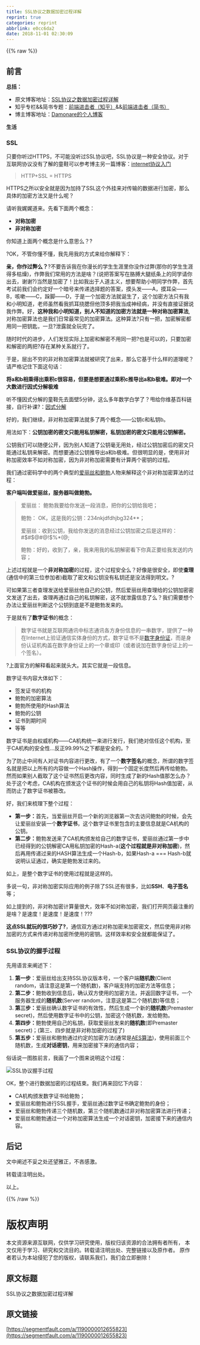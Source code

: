 ```yaml
---
title: SSL协议之数据加密过程详解
reprint: true
categories: reprint
abbrlink: e0cc6da2
date: 2018-11-01 02:30:09
---
```


{{% raw %}}
<h2 id="articleHeader0">&#x524D;&#x8A00;</h2><p><strong>&#x603B;&#x62EC;&#xFF1A;</strong></p><ul><li>&#x539F;&#x6587;&#x535A;&#x5BA2;&#x5730;&#x5740;&#xFF1A;<a href="http://blog.damonare.cn/2017/12/29/SSL%E5%8D%8F%E8%AE%AE%E4%B9%8B%E6%95%B0%E6%8D%AE%E5%8A%A0%E5%AF%86%E8%BF%87%E7%A8%8B%E8%AF%A6%E8%A7%A3/#more" rel="nofollow noreferrer" target="_blank">SSL&#x534F;&#x8BAE;&#x4E4B;&#x6570;&#x636E;&#x52A0;&#x5BC6;&#x8FC7;&#x7A0B;&#x8BE6;&#x89E3;</a></li><li>&#x77E5;&#x4E4E;&#x4E13;&#x680F;&amp;&amp;&#x7B80;&#x4E66;&#x4E13;&#x9898;&#xFF1A;<a href="https://zhuanlan.zhihu.com/damonare" rel="nofollow noreferrer" target="_blank">&#x524D;&#x7AEF;&#x8FDB;&#x51FB;&#x8005;&#xFF08;&#x77E5;&#x4E4E;&#xFF09;</a>&amp;&amp;<a href="http://www.jianshu.com/collection/bbaa63e264f5" rel="nofollow noreferrer" target="_blank">&#x524D;&#x7AEF;&#x8FDB;&#x51FB;&#x8005;&#xFF08;&#x7B80;&#x4E66;&#xFF09;</a></li><li>&#x535A;&#x4E3B;&#x535A;&#x5BA2;&#x5730;&#x5740;&#xFF1A;<a href="http://damonare.cn" rel="nofollow noreferrer" target="_blank">Damonare&#x7684;&#x4E2A;&#x4EBA;&#x535A;&#x5BA2;</a></li></ul><p><strong>&#x751F;&#x6D3B;</strong></p><h3 id="articleHeader1">SSL</h3><p>&#x53EA;&#x8981;&#x4F60;&#x542C;&#x8FC7;HTTPS&#xFF0C;&#x4E0D;&#x53EF;&#x80FD;&#x6CA1;&#x542C;&#x8FC7;SSL&#x534F;&#x8BAE;&#x5427;&#xFF0C;SSL&#x534F;&#x8BAE;&#x662F;&#x4E00;&#x79CD;&#x5B89;&#x5168;&#x534F;&#x8BAE;&#x3002;&#x5BF9;&#x4E8E;&#x4E92;&#x8054;&#x7F51;&#x534F;&#x8BAE;&#x6CA1;&#x6709;&#x4E86;&#x89E3;&#x7684;&#x7AE5;&#x978B;&#x53EF;&#x4EE5;&#x53C2;&#x8003;&#x535A;&#x4E3B;&#x53E6;&#x4E00;&#x7BC7;&#x535A;&#x5BA2;&#xFF1A;<a href="http://blog.damonare.cn/2016/11/26/%E4%BA%92%E8%81%94%E7%BD%91%E5%8D%8F%E8%AE%AE%E5%85%A5%E9%97%A8/" rel="nofollow noreferrer" target="_blank">internet&#x534F;&#x8BAE;&#x5165;&#x95E8;</a></p><blockquote>HTTP+SSL = HTTPS</blockquote><p>HTTPS&#x4E4B;&#x6240;&#x4EE5;&#x5B89;&#x5168;&#x5C31;&#x662F;&#x56E0;&#x4E3A;&#x52A0;&#x6301;&#x4E86;SSL&#x8FD9;&#x4E2A;&#x5916;&#x6302;&#x6765;&#x5BF9;&#x4F20;&#x8F93;&#x7684;&#x6570;&#x636E;&#x8FDB;&#x884C;&#x52A0;&#x5BC6;&#xFF0C;&#x90A3;&#x4E48;&#x5177;&#x4F53;&#x7684;&#x52A0;&#x5BC6;&#x65B9;&#x6CD5;&#x53C8;&#x662F;&#x4EC0;&#x4E48;&#x5462;&#xFF1F;</p><p>&#x8BF7;&#x542C;&#x6211;&#x5A13;&#x5A13;&#x9053;&#x6765;&#x3002;&#x5148;&#x770B;&#x4E0B;&#x9762;&#x4E24;&#x4E2A;&#x6982;&#x5FF5;&#xFF1A;</p><ul><li><strong>&#x5BF9;&#x79F0;&#x52A0;&#x5BC6;</strong></li><li><strong>&#x975E;&#x5BF9;&#x79F0;&#x52A0;&#x5BC6;</strong></li></ul><p>&#x4F60;&#x77E5;&#x9053;&#x4E0A;&#x9762;&#x4E24;&#x4E2A;&#x6982;&#x5FF5;&#x662F;&#x4EC0;&#x4E48;&#x610F;&#x601D;&#x4E48;&#xFF1F;?</p><p>?OK&#xFF0C;&#x4E0D;&#x7BA1;&#x4F60;&#x61C2;&#x4E0D;&#x61C2;&#xFF0C;&#x6211;&#x5148;&#x7528;&#x6211;&#x7684;&#x65B9;&#x5F0F;&#x6765;&#x7ED9;&#x4F60;&#x89E3;&#x91CA;&#x4E0B;&#xFF1A;</p><p><strong>&#x4EB2;&#xFF0C;&#x4F60;&#x4F5C;&#x8FC7;&#x5F0A;&#x4E48;&#xFF1F;</strong>?&#x4E0D;&#x8981;&#x544A;&#x8BC9;&#x6211;&#x5728;&#x4F60;&#x6F2B;&#x957F;&#x7684;&#x5B66;&#x751F;&#x751F;&#x6DAF;&#x91CC;&#x4F60;&#x6CA1;&#x4F5C;&#x8FC7;&#x5F0A;(&#x90A3;&#x4F60;&#x7684;&#x5B66;&#x751F;&#x751F;&#x6DAF;&#x5F97;&#x591A;&#x67AF;&#x71E5;)&#xFF0C;&#x4F5C;&#x5F0A;&#x6211;&#x4EEC;&#x5E38;&#x7528;&#x7684;&#x65B9;&#x6CD5;&#x662F;&#x5565;&#xFF1F;(&#x8BF4;&#x628A;&#x7B54;&#x6848;&#x5199;&#x5728;&#x80F3;&#x818A;&#x5927;&#x817F;&#x7EB8;&#x6761;&#x4E0A;&#x7684;&#x540C;&#x5B66;&#x8BF7;&#x4F60;&#x51FA;&#x53BB;&#xFF0C;&#x8C22;&#x8C22;?)&#x5F53;&#x7136;&#x662F;&#x52A0;&#x5BC6;&#x4E86;&#xFF01;&#x6BD4;&#x5982;&#x6211;&#x51FA;&#x4E8E;&#x4EBA;&#x9053;&#x4E3B;&#x4E49;&#xFF0C;&#x60F3;&#x8981;&#x5E2E;&#x52A9;&#x5C0F;&#x660E;&#x540C;&#x5B66;&#x4F5C;&#x5F0A;&#xFF0C;&#x9996;&#x5148;&#x8003;&#x8BD5;&#x524D;&#x6211;&#x4EEC;&#x4F1A;&#x7EA6;&#x5B9A;&#x597D;&#x4E00;&#x4E2A;&#x6697;&#x53F7;&#x6765;&#x4F20;&#x9012;&#x9009;&#x62E9;&#x9898;&#x7684;&#x7B54;&#x6848;&#xFF0C;&#x6478;&#x5934;&#x53D1;&#x2014;&#x2014;A&#xFF0C;&#x6478;&#x8033;&#x6735;&#x2014;&#x2014;B&#xFF0C;&#x54B3;&#x55FD;&#x2014;&#x2014;C&#xFF0C;&#x8DFA;&#x811A;&#x2014;&#x2014;D&#xFF0C;&#x4E8E;&#x662F;&#x4E00;&#x4E2A;&#x52A0;&#x5BC6;&#x65B9;&#x6CD5;&#x5C31;&#x8BDE;&#x751F;&#x4E86;&#xFF0C;&#x8FD9;&#x4E2A;&#x52A0;&#x5BC6;&#x65B9;&#x6CD5;&#x53EA;&#x6709;&#x6211;&#x548C;&#x5C0F;&#x660E;&#x77E5;&#x9053;&#xFF0C;&#x8001;&#x5E08;&#x867D;&#x7136;&#x770B;&#x6211;&#x6293;&#x8033;&#x6320;&#x816E;&#x4F46;&#x4ED6;&#x9876;&#x591A;&#x628A;&#x6211;&#x5F53;&#x6210;&#x795E;&#x7ECF;&#x75C5;&#xFF0C;&#x5E76;&#x6CA1;&#x6709;&#x76F4;&#x63A5;&#x8BC1;&#x636E;&#x8BF4;&#x6211;&#x4F5C;&#x5F0A;&#x3002;&#x597D;&#xFF0C;<strong>&#x8FD9;&#x79CD;&#x6211;&#x548C;&#x5C0F;&#x660E;&#x77E5;&#x9053;&#xFF0C;&#x522B;&#x4EBA;&#x4E0D;&#x77E5;&#x9053;&#x7684;&#x52A0;&#x5BC6;&#x65B9;&#x6CD5;&#x5C31;&#x662F;&#x4E00;&#x79CD;&#x5BF9;&#x79F0;&#x52A0;&#x5BC6;&#x7B97;&#x6CD5;</strong>,&#x5BF9;&#x79F0;&#x52A0;&#x5BC6;&#x7B97;&#x6CD5;&#x4E5F;&#x662F;&#x6211;&#x4EEC;&#x65E5;&#x5E38;&#x6700;&#x5E38;&#x89C1;&#x7684;&#x52A0;&#x5BC6;&#x7B97;&#x6CD5;&#x3002;&#x8FD9;&#x79CD;&#x7B97;&#x6CD5;?&#x53EA;&#x6709;&#x4E00;&#x628A;&#xFF0C;&#x52A0;&#x5BC6;&#x89E3;&#x5BC6;&#x90FD;&#x7528;&#x540C;&#x4E00;&#x628A;&#x94A5;&#x5319;&#xFF0C;&#x4E00;&#x65E6;?&#x6CC4;&#x9732;&#x5C31;&#x5168;&#x73A9;&#x5B8C;&#x4E86;&#x3002;</p><p>&#x968F;&#x65F6;&#x65F6;&#x4EE3;&#x7684;&#x8FDB;&#x6B65;&#xFF0C;&#x4EBA;&#x4EEC;&#x53D1;&#x73B0;&#x5B9E;&#x9645;&#x4E0A;&#x52A0;&#x5BC6;&#x548C;&#x89E3;&#x5BC6;&#x4E0D;&#x7528;&#x540C;&#x4E00;&#x628A;?&#x4E5F;&#x662F;&#x53EF;&#x4EE5;&#x7684;&#xFF0C;&#x53EA;&#x8981;&#x52A0;&#x5BC6;&#x548C;&#x89E3;&#x5BC6;&#x7684;&#x4E24;&#x628A;?&#x5B58;&#x5728;&#x67D0;&#x79CD;&#x5173;&#x7CFB;&#x5C31;&#x884C;&#x4E86;&#x3002;</p><p>&#x4E8E;&#x662F;&#xFF0C;&#x5C42;&#x51FA;&#x4E0D;&#x7A77;&#x7684;&#x975E;&#x5BF9;&#x79F0;&#x52A0;&#x5BC6;&#x7B97;&#x6CD5;&#x5C31;&#x88AB;&#x7814;&#x7A76;&#x4E86;&#x51FA;&#x6765;&#xFF0C;&#x90A3;&#x4E48;&#x5B83;&#x57FA;&#x4E8E;&#x4EC0;&#x4E48;&#x6837;&#x7684;&#x9053;&#x7406;&#x5462;&#xFF1F;&#x8BF7;&#x4E25;&#x683C;&#x8BB0;&#x4F4F;&#x4E0B;&#x9762;&#x8FD9;&#x53E5;&#x8BDD;&#xFF1A;</p><p><strong>&#x5C06;a&#x548C;b&#x76F8;&#x4E58;&#x5F97;&#x51FA;&#x4E58;&#x79EF;c&#x5F88;&#x5BB9;&#x6613;&#xFF0C;&#x4F46;&#x8981;&#x662F;&#x60F3;&#x8981;&#x901A;&#x8FC7;&#x4E58;&#x79EF;c&#x63A8;&#x5BFC;&#x51FA;a&#x548C;b&#x6781;&#x96BE;&#x3002;&#x5373;&#x5BF9;&#x4E00;&#x4E2A;&#x5927;&#x6570;&#x8FDB;&#x884C;&#x56E0;&#x5F0F;&#x5206;&#x89E3;&#x6781;&#x96BE;</strong></p><p>&#x542C;&#x4E0D;&#x61C2;&#x56E0;&#x5F0F;&#x5206;&#x89E3;&#x7684;&#x7AE5;&#x978B;&#x5148;&#x53BB;&#x9762;&#x58C1;5&#x5206;&#x949F;&#xFF0C;&#x8FD9;&#x4E48;&#x591A;&#x5E74;&#x6570;&#x5B66;&#x767D;&#x5B66;&#x4E86;&#xFF1F;&#x7529;&#x7ED9;&#x4F60;&#x7EF4;&#x57FA;&#x767E;&#x79D1;&#x94FE;&#x63A5;&#xFF0C;&#x81EA;&#x884C;&#x8865;&#x8BFE;?&#xFF1A;<a href="https://zh.wikipedia.org/zh-cn/%E5%9B%A0%E5%BC%8F%E5%88%86%E8%A7%A3" rel="nofollow noreferrer" target="_blank">&#x56E0;&#x5F0F;&#x5206;&#x89E3;</a></p><p>&#x597D;&#x7684;&#xFF0C;&#x6211;&#x4EEC;&#x7EE7;&#x7EED;&#xFF0C;&#x975E;&#x5BF9;&#x79F0;&#x52A0;&#x5BC6;&#x7B97;&#x6CD5;&#x5C31;&#x591A;&#x4E86;&#x4E24;&#x4E2A;&#x6982;&#x5FF5;&#x2014;&#x2014;&#x516C;&#x94A5;c&#x548C;&#x79C1;&#x94A5;b&#x3002;</p><p>&#x7528;&#x6CD5;&#x5982;&#x4E0B;&#xFF1A;<strong>&#x516C;&#x94A5;&#x52A0;&#x5BC6;&#x7684;&#x5BC6;&#x6587;&#x53EA;&#x80FD;&#x7528;&#x79C1;&#x94A5;&#x89E3;&#x5BC6;&#xFF0C;&#x79C1;&#x94A5;&#x52A0;&#x5BC6;&#x7684;&#x5BC6;&#x6587;&#x53EA;&#x80FD;&#x7528;&#x516C;&#x94A5;&#x89E3;&#x5BC6;&#x3002;</strong></p><p>&#x516C;&#x94A5;&#x6211;&#x4EEC;&#x53EF;&#x4EE5;&#x968F;&#x4FBF;&#x516C;&#x5F00;&#xFF0C;&#x56E0;&#x4E3A;&#x522B;&#x4EBA;&#x77E5;&#x9053;&#x4E86;&#x516C;&#x94A5;&#x6BEB;&#x65E0;&#x7528;&#x5904;&#xFF0C;&#x7ECF;&#x8FC7;&#x516C;&#x94A5;&#x52A0;&#x5BC6;&#x540E;&#x7684;&#x5BC6;&#x6587;&#x53EA;&#x80FD;&#x901A;&#x8FC7;&#x79C1;&#x94A5;&#x6765;&#x89E3;&#x5BC6;&#x3002;&#x800C;&#x60F3;&#x8981;&#x901A;&#x8FC7;&#x516C;&#x94A5;&#x63A8;&#x5BFC;&#x51FA;a&#x548C;b&#x6781;&#x96BE;&#x3002;&#x4F46;&#x5F88;&#x660E;&#x663E;&#x7684;&#x662F;&#xFF0C;&#x4F7F;&#x7528;&#x975E;&#x5BF9;&#x79F0;&#x52A0;&#x5BC6;&#x6548;&#x7387;&#x4E0D;&#x5982;&#x5BF9;&#x79F0;&#x52A0;&#x5BC6;&#xFF0C;&#x56E0;&#x4E3A;&#x975E;&#x5BF9;&#x79F0;&#x52A0;&#x5BC6;&#x9700;&#x8981;&#x6709;&#x8BA1;&#x7B97;&#x4E24;&#x4E2A;&#x5BC6;&#x94A5;&#x7684;&#x8FC7;&#x7A0B;&#x3002;</p><p>&#x6211;&#x4EEC;&#x901A;&#x8FC7;&#x5BC6;&#x7801;&#x5B66;&#x4E2D;&#x7684;&#x4E24;&#x4E2A;&#x5178;&#x578B;&#x7684;<a href="https://zh.wikipedia.org/wiki/%E6%84%9B%E9%BA%97%E7%B5%B2%E8%88%87%E9%AE%91%E4%BC%AF" rel="nofollow noreferrer" target="_blank">&#x7231;&#x4E3D;&#x4E1D;&#x548C;&#x9C8D;&#x52C3;</a>&#x4EBA;&#x7269;&#x6765;&#x89E3;&#x91CA;&#x8FD9;&#x4E2A;&#x975E;&#x5BF9;&#x79F0;&#x52A0;&#x5BC6;&#x7B97;&#x6CD5;&#x7684;&#x8FC7;&#x7A0B;&#xFF1A;</p><p><strong>&#x5BA2;&#x6237;&#x7AEF;&#x53EB;&#x505A;&#x7231;&#x4E3D;&#x4E1D;&#xFF0C;&#x670D;&#x52A1;&#x5668;&#x53EB;&#x505A;&#x9C8D;&#x52C3;&#x3002;</strong></p><blockquote>&#x7231;&#x4E3D;&#x4E1D;&#xFF1A; &#x9C8D;&#x52C3;&#x6211;&#x8981;&#x7ED9;&#x4F60;&#x53D1;&#x9001;&#x4E00;&#x6BB5;&#x6D88;&#x606F;&#xFF0C;&#x628A;&#x4F60;&#x7684;&#x516C;&#x94A5;&#x7ED9;&#x6211;&#x5427;&#xFF1B;<p>&#x9C8D;&#x52C3;&#xFF1A; OK&#xFF0C;&#x8FD9;&#x662F;&#x6211;&#x7684;&#x516C;&#x94A5;&#xFF1A;234nkjdfdhjbg324**&#xFF1B;</p><p>&#x7231;&#x4E3D;&#x4E1D;&#xFF1A;&#x6536;&#x5230;&#x516C;&#x94A5;&#xFF0C;&#x6211;&#x7ED9;&#x4F60;&#x53D1;&#x9001;&#x7684;&#x6D88;&#x606F;&#x7ECF;&#x8FC7;&#x516C;&#x94A5;&#x52A0;&#x5BC6;&#x4E4B;&#x540E;&#x662F;&#x8FD9;&#x6837;&#x7684;&#xFF1A;#$#$@#@!$%*(@;</p><p>&#x9C8D;&#x52C3;&#xFF1A;&#x597D;&#x7684;&#xFF0C;&#x6536;&#x5230;&#x4E86;&#xFF0C;&#x4EB2;&#xFF0C;&#x6211;&#x6765;&#x7528;&#x6211;&#x7684;&#x79C1;&#x94A5;&#x89E3;&#x5BC6;&#x770B;&#x4E0B;&#x4F60;&#x771F;&#x6B63;&#x8981;&#x7ED9;&#x6211;&#x53D1;&#x9001;&#x7684;&#x5185;&#x5BB9;&#xFF1B;</p></blockquote><p>&#x4E0A;&#x8FF0;&#x8FC7;&#x7A0B;&#x5C31;&#x662F;&#x4E00;&#x4E2A;<strong>&#x975E;&#x5BF9;&#x79F0;&#x52A0;&#x5BC6;</strong>&#x7684;&#x8FC7;&#x7A0B;&#xFF0C;&#x8FD9;&#x4E2A;&#x8FC7;&#x7A0B;&#x5B89;&#x5168;&#x4E48;&#xFF1F;&#x597D;&#x50CF;&#x662F;&#x5F88;&#x5B89;&#x5168;&#xFF0C;&#x5373;&#x4F7F;<strong>&#x67E5;&#x7406;</strong>(&#x901A;&#x4FE1;&#x4E2D;&#x7684;&#x7B2C;&#x4E09;&#x4F4D;&#x53C2;&#x52A0;&#x8005;)&#x622A;&#x53D6;&#x4E86;&#x5BC6;&#x6587;&#x548C;&#x516C;&#x94A5;&#x6CA1;&#x6709;&#x79C1;&#x94A5;&#x8FD8;&#x662F;&#x6CA1;&#x6CD5;&#x5F97;&#x5230;&#x660E;&#x6587;&#x3002;?</p><p>&#x53EF;&#x5982;&#x679C;&#x7B2C;&#x4E09;&#x8005;&#x67E5;&#x7406;&#x53D1;&#x9001;&#x7ED9;&#x7231;&#x4E3D;&#x4E1D;&#x4ED6;&#x81EA;&#x5DF1;&#x7684;&#x516C;&#x94A5;&#xFF0C;&#x7136;&#x540E;&#x7231;&#x4E3D;&#x4E1D;&#x7528;&#x67E5;&#x7406;&#x7ED9;&#x7684;&#x516C;&#x94A5;&#x52A0;&#x5BC6;&#x5BC6;&#x6587;&#x53D1;&#x9001;&#x4E86;&#x51FA;&#x53BB;&#xFF0C;&#x67E5;&#x7406;&#x518D;&#x901A;&#x8FC7;&#x81EA;&#x5DF1;&#x7684;&#x79C1;&#x94A5;&#x89E3;&#x5BC6;&#xFF0C;&#x8FD9;&#x4E0D;&#x5C31;&#x6CC4;&#x9732;&#x4FE1;&#x606F;&#x4E86;&#x4E48;&#xFF1F;&#x6211;&#x4EEC;&#x9700;&#x8981;&#x60F3;&#x4E2A;&#x529E;&#x6CD5;&#x8BA9;&#x7231;&#x4E3D;&#x4E1D;&#x5224;&#x65AD;&#x8FD9;&#x4E2A;&#x516C;&#x94A5;&#x5230;&#x5E95;&#x662F;&#x4E0D;&#x662F;&#x9C8D;&#x52C3;&#x53D1;&#x6765;&#x7684;&#x3002;</p><p>&#x4E8E;&#x662F;&#x5C31;&#x6709;&#x4E86;<strong>&#x6570;&#x5B57;&#x8BC1;&#x4E66;</strong>&#x7684;&#x6982;&#x5FF5;&#xFF1A;</p><blockquote>&#x6570;&#x5B57;&#x8BC1;&#x4E66;&#x5C31;&#x662F;&#x4E92;&#x8054;&#x7F51;&#x901A;&#x8BAF;&#x4E2D;&#x6807;&#x5FD7;&#x901A;&#x8BAF;&#x5404;&#x65B9;&#x8EAB;&#x4EFD;&#x4FE1;&#x606F;&#x7684;&#x4E00;&#x4E32;&#x6570;&#x5B57;&#xFF0C;&#x63D0;&#x4F9B;&#x4E86;&#x4E00;&#x79CD;&#x5728;Internet&#x4E0A;&#x9A8C;&#x8BC1;&#x901A;&#x4FE1;&#x5B9E;&#x4F53;&#x8EAB;&#x4EFD;&#x7684;&#x65B9;&#x5F0F;&#xFF0C;&#x6570;&#x5B57;&#x8BC1;&#x4E66;&#x4E0D;&#x662F;<a href="https://baike.baidu.com/item/%E6%95%B0%E5%AD%97%E8%BA%AB%E4%BB%BD%E8%AF%81" rel="nofollow noreferrer" target="_blank">&#x6570;&#x5B57;&#x8EAB;&#x4EFD;&#x8BC1;</a>&#xFF0C;&#x800C;&#x662F;&#x8EAB;&#x4EFD;&#x8BA4;&#x8BC1;&#x673A;&#x6784;&#x76D6;&#x5728;&#x6570;&#x5B57;&#x8EAB;&#x4EFD;&#x8BC1;&#x4E0A;&#x7684;&#x4E00;&#x4E2A;&#x7AE0;&#x6216;&#x5370;&#xFF08;&#x6216;&#x8005;&#x8BF4;&#x52A0;&#x5728;&#x6570;&#x5B57;&#x8EAB;&#x4EFD;&#x8BC1;&#x4E0A;&#x7684;&#x4E00;&#x4E2A;&#x7B7E;&#x540D;&#xFF09;&#x3002;</blockquote><p>?&#x4E0A;&#x9762;&#x5B98;&#x65B9;&#x7684;&#x89E3;&#x91CA;&#x770B;&#x8D77;&#x6765;&#x5C31;&#x5934;&#x5927;&#x3002;&#x5176;&#x5B9E;&#x5B83;&#x5C31;&#x662F;&#x4E00;&#x6BB5;&#x4FE1;&#x606F;&#x3002;</p><p>&#x6570;&#x5B57;&#x8BC1;&#x4E66;&#x5185;&#x5BB9;&#x5927;&#x4F53;&#x5982;&#x4E0B;&#xFF1A;</p><ul><li>&#x7B7E;&#x53D1;&#x8BC1;&#x4E66;&#x7684;&#x673A;&#x6784;</li><li>&#x9C8D;&#x52C3;&#x7684;&#x52A0;&#x5BC6;&#x7B97;&#x6CD5;</li><li>&#x9C8D;&#x52C3;&#x6240;&#x4F7F;&#x7528;&#x7684;Hash&#x7B97;&#x6CD5;</li><li>&#x9C8D;&#x52C3;&#x7684;&#x516C;&#x94A5;</li><li>&#x8BC1;&#x4E66;&#x5230;&#x671F;&#x65F6;&#x95F4;</li><li>&#x7B49;&#x7B49;</li></ul><p>&#x6570;&#x5B57;&#x8BC1;&#x4E66;&#x662F;&#x7531;&#x6743;&#x5A01;&#x673A;&#x6784;&#x2014;&#x2014;CA&#x673A;&#x6784;&#x7EDF;&#x4E00;&#x6765;&#x8FDB;&#x884C;&#x53D1;&#x884C;&#xFF0C;&#x6211;&#x4EEC;&#x7EDD;&#x5BF9;&#x4FE1;&#x4EFB;&#x8FD9;&#x4E2A;&#x673A;&#x6784;&#xFF0C;&#x81F3;&#x4E8E;CA&#x673A;&#x6784;&#x7684;&#x5B89;&#x5168;&#x6027;&#x2026;&#x53CD;&#x6B63;99.99%&#x4E4B;&#x4E0B;&#x90FD;&#x662F;&#x5B89;&#x5168;&#x7684;&#x3002;?</p><p>&#x4E3A;&#x4E86;&#x9632;&#x6B62;&#x4E2D;&#x95F4;&#x6709;&#x4EBA;&#x5BF9;&#x8BC1;&#x4E66;&#x5185;&#x5BB9;&#x8FDB;&#x884C;&#x66F4;&#x6539;&#xFF0C;&#x6709;&#x4E86;&#x4E00;&#x4E2A;<strong>&#x6570;&#x5B57;&#x7B7E;&#x540D;</strong>&#x7684;&#x6982;&#x5FF5;&#xFF0C;&#x6240;&#x8C13;&#x7684;&#x6570;&#x5B57;&#x7B7E;&#x540D;&#x5C31;&#x662F;&#x628A;&#x4EE5;&#x4E0A;&#x6240;&#x6709;&#x7684;&#x5185;&#x5BB9;&#x505A;&#x4E00;&#x4E2A;Hash&#x64CD;&#x4F5C;&#xFF0C;&#x5F97;&#x5230;&#x4E00;&#x4E2A;&#x56FA;&#x5B9A;&#x957F;&#x5EA6;&#x7136;&#x540E;&#x518D;&#x4F20;&#x7ED9;&#x9C8D;&#x52C3;&#x3002;&#x7136;&#x800C;&#x5982;&#x679C;&#x522B;&#x4EBA;&#x622A;&#x53D6;&#x4E86;&#x8FD9;&#x4E2A;&#x8BC1;&#x4E66;&#x7136;&#x540E;&#x66F4;&#x6539;&#x5185;&#x5BB9;&#xFF0C;&#x540C;&#x65F6;&#x751F;&#x6210;&#x4E86;&#x65B0;&#x7684;Hash&#x503C;&#x90A3;&#x600E;&#x4E48;&#x529E;&#xFF1F;&#x5904;&#x4E8E;&#x8FD9;&#x4E2A;&#x8003;&#x8651;&#xFF0C;CA&#x673A;&#x6784;&#x5728;&#x9881;&#x53D1;&#x8FD9;&#x4E2A;&#x8BC1;&#x4E66;&#x7684;&#x65F6;&#x5019;&#x4F1A;&#x7528;&#x81EA;&#x5DF1;&#x7684;&#x79C1;&#x94A5;&#x5C06;Hash&#x503C;&#x52A0;&#x5BC6;&#xFF0C;&#x4ECE;&#x800C;&#x9632;&#x6B62;&#x4E86;&#x6570;&#x5B57;&#x8BC1;&#x4E66;&#x88AB;&#x7BE1;&#x6539;&#x3002;</p><p>&#x597D;&#xFF0C;&#x6211;&#x4EEC;&#x6765;&#x68B3;&#x7406;&#x4E0B;&#x6574;&#x4E2A;&#x8FC7;&#x7A0B;&#xFF1A;</p><ul><li><strong>&#x7B2C;&#x4E00;&#x6B65;&#xFF1A;</strong>&#x9996;&#x5148;&#xFF0C;&#x5F53;&#x7231;&#x4E3D;&#x4E1D;&#x5F00;&#x542F;&#x4E00;&#x4E2A;&#x65B0;&#x7684;&#x6D4F;&#x89C8;&#x5668;&#x7B2C;&#x4E00;&#x6B21;&#x53BB;&#x8BBF;&#x95EE;&#x9C8D;&#x52C3;&#x7684;&#x65F6;&#x5019;&#xFF0C;&#x4F1A;&#x5148;&#x8BA9;&#x7231;&#x4E3D;&#x4E1D;&#x5B89;&#x88C5;&#x4E00;&#x4E2A;<strong>&#x6570;&#x5B57;&#x8BC1;&#x4E66;</strong>&#xFF0C;&#x8FD9;&#x4E2A;&#x6570;&#x5B57;&#x8BC1;&#x4E66;&#x91CC;&#x5305;&#x542B;&#x7684;&#x4E3B;&#x8981;&#x4FE1;&#x606F;&#x5C31;&#x662F;CA&#x673A;&#x6784;&#x7684;&#x516C;&#x94A5;&#x3002;</li><li><strong>&#x7B2C;&#x4E8C;&#x6B65;&#xFF1A;</strong>&#x9C8D;&#x52C3;&#x53D1;&#x9001;&#x6765;&#x4E86;CA&#x673A;&#x6784;&#x9881;&#x53D1;&#x7ED9;&#x81EA;&#x5DF1;&#x7684;&#x6570;&#x5B57;&#x8BC1;&#x4E66;&#xFF0C;&#x7231;&#x4E3D;&#x4E1D;&#x901A;&#x8FC7;&#x7B2C;&#x4E00;&#x6B65;&#x4E2D;&#x5DF2;&#x7ECF;&#x5F97;&#x5230;&#x7684;&#x516C;&#x94A5;&#x89E3;&#x5BC6;CA&#x7528;&#x79C1;&#x94A5;&#x52A0;&#x5BC6;&#x7684;Hash-a(<strong>&#x8FD9;&#x4E2A;&#x8FC7;&#x7A0B;&#x5C31;&#x662F;&#x975E;&#x5BF9;&#x79F0;&#x52A0;&#x5BC6;</strong>)&#xFF0C;&#x7136;&#x540E;&#x518D;&#x7528;&#x4F20;&#x9012;&#x8FC7;&#x6765;&#x7684;HASH&#x7B97;&#x6CD5;&#x751F;&#x6210;&#x4E00;&#x4E2A;Hash-b&#xFF0C;&#x5982;&#x679C;Hash-a === Hash-b&#x5C31;&#x8BF4;&#x660E;&#x8BA4;&#x8BC1;&#x901A;&#x8FC7;&#xFF0C;&#x786E;&#x5B9E;&#x662F;&#x9C8D;&#x52C3;&#x53D1;&#x8FC7;&#x6765;&#x7684;&#x3002;</li></ul><p>&#x5982;&#x4E0A;&#xFF0C;&#x662F;&#x6574;&#x4E2A;&#x6570;&#x5B57;&#x8BC1;&#x4E66;&#x7684;&#x4F7F;&#x7528;&#x8FC7;&#x7A0B;&#x5C31;&#x662F;&#x8FD9;&#x6837;&#x7684;&#x3002;</p><p>&#x591A;&#x8BF4;&#x4E00;&#x53E5;&#xFF0C;&#x975E;&#x5BF9;&#x79F0;&#x52A0;&#x5BC6;&#x5B9E;&#x9645;&#x5E94;&#x7528;&#x7684;&#x4F8B;&#x5B50;&#x9664;&#x4E86;SSL&#x8FD8;&#x6709;&#x5F88;&#x591A;&#xFF0C;&#x6BD4;&#x5982;<strong>SSH</strong>&#x3001;<strong>&#x7535;&#x5B50;&#x7B7E;&#x540D;</strong>&#x7B49;&#xFF1B;</p><p>&#x5982;&#x4E0A;&#x63D0;&#x5230;&#x7684;&#xFF0C;&#x975E;&#x5BF9;&#x79F0;&#x52A0;&#x5BC6;&#x8BA1;&#x7B97;&#x91CF;&#x5F88;&#x5927;&#xFF0C;&#x6548;&#x7387;&#x4E0D;&#x5982;&#x5BF9;&#x79F0;&#x52A0;&#x5BC6;&#xFF0C;&#x6211;&#x4EEC;&#x6253;&#x5F00;&#x7F51;&#x9875;&#x6700;&#x6CE8;&#x91CD;&#x7684;&#x662F;&#x5565;&#xFF1F;&#x662F;&#x901F;&#x5EA6;&#xFF01;&#x662F;&#x901F;&#x5EA6;&#xFF01;&#x662F;&#x901F;&#x5EA6;&#xFF01;???</p><p><strong>&#x8FD9;&#x70B9;SSL&#x5C31;&#x73A9;&#x7684;&#x5F88;&#x5DE7;&#x5999;&#x4E86;?</strong>&#xFF0C;&#x901A;&#x4FE1;&#x53CC;&#x65B9;&#x901A;&#x8FC7;&#x5BF9;&#x79F0;&#x52A0;&#x5BC6;&#x6765;&#x52A0;&#x5BC6;&#x5BC6;&#x6587;&#xFF0C;&#x7136;&#x540E;&#x4F7F;&#x7528;&#x975E;&#x5BF9;&#x79F0;&#x52A0;&#x5BC6;&#x7684;&#x65B9;&#x5F0F;&#x6765;&#x4F20;&#x9012;&#x5BF9;&#x79F0;&#x52A0;&#x5BC6;&#x6240;&#x4F7F;&#x7528;&#x7684;&#x5BC6;&#x94A5;&#x3002;&#x8FD9;&#x6837;&#x6548;&#x7387;&#x548C;&#x5B89;&#x5168;&#x5C31;&#x90FD;&#x80FD;&#x4FDD;&#x8BC1;&#x4E86;&#x3002;</p><h3 id="articleHeader2">SSL&#x534F;&#x8BAE;&#x7684;&#x63E1;&#x624B;&#x8FC7;&#x7A0B;</h3><p>&#x5148;&#x7528;&#x8BED;&#x8A00;&#x6765;&#x9610;&#x8FF0;&#x4E0B;&#xFF1A;</p><ol><li><strong>&#x7B2C;&#x4E00;&#x6B65;</strong>&#xFF1A;&#x7231;&#x4E3D;&#x4E1D;&#x7ED9;&#x51FA;&#x652F;&#x6301;SSL&#x534F;&#x8BAE;&#x7248;&#x672C;&#x53F7;&#xFF0C;&#x4E00;&#x4E2A;&#x5BA2;&#x6237;&#x7AEF;<strong>&#x968F;&#x673A;&#x6570;</strong>(Client random&#xFF0C;&#x8BF7;&#x6CE8;&#x610F;&#x8FD9;&#x662F;&#x7B2C;&#x4E00;&#x4E2A;&#x968F;&#x673A;&#x6570;)&#xFF0C;&#x5BA2;&#x6237;&#x7AEF;&#x652F;&#x6301;&#x7684;&#x52A0;&#x5BC6;&#x65B9;&#x6CD5;&#x7B49;&#x4FE1;&#x606F;&#xFF1B;</li><li><strong>&#x7B2C;&#x4E8C;&#x6B65;&#xFF1A;</strong>&#x9C8D;&#x52C3;&#x6536;&#x5230;&#x4FE1;&#x606F;&#x540E;&#xFF0C;&#x786E;&#x8BA4;&#x53CC;&#x65B9;&#x4F7F;&#x7528;&#x7684;&#x52A0;&#x5BC6;&#x65B9;&#x6CD5;&#xFF0C;&#x5E76;&#x8FD4;&#x56DE;&#x6570;&#x5B57;&#x8BC1;&#x4E66;&#xFF0C;&#x4E00;&#x4E2A;&#x670D;&#x52A1;&#x5668;&#x751F;&#x6210;&#x7684;<strong>&#x968F;&#x673A;&#x6570;</strong>(Server random&#xFF0C;&#x6CE8;&#x610F;&#x8FD9;&#x662F;&#x7B2C;&#x4E8C;&#x4E2A;&#x968F;&#x673A;&#x6570;)&#x7B49;&#x4FE1;&#x606F;&#xFF1B;</li><li><strong>&#x7B2C;&#x4E09;&#x6B65;&#xFF1A;</strong>&#x7231;&#x4E3D;&#x4E1D;&#x786E;&#x8BA4;&#x6570;&#x5B57;&#x8BC1;&#x4E66;&#x7684;&#x6709;&#x6548;&#x6027;&#xFF0C;&#x7136;&#x540E;&#x751F;&#x6210;&#x4E00;&#x4E2A;&#x65B0;&#x7684;<strong>&#x968F;&#x673A;&#x6570;</strong>(Premaster secret)&#xFF0C;&#x7136;&#x540E;&#x4F7F;&#x7528;&#x6570;&#x5B57;&#x8BC1;&#x4E66;&#x4E2D;&#x7684;&#x516C;&#x94A5;&#xFF0C;&#x52A0;&#x5BC6;&#x8FD9;&#x4E2A;&#x968F;&#x673A;&#x6570;&#xFF0C;&#x53D1;&#x7ED9;&#x9C8D;&#x52C3;&#x3002;</li><li><strong>&#x7B2C;&#x56DB;&#x6B65;&#xFF1A;</strong>&#x9C8D;&#x52C3;&#x4F7F;&#x7528;&#x81EA;&#x5DF1;&#x7684;&#x79C1;&#x94A5;&#xFF0C;&#x83B7;&#x53D6;&#x7231;&#x4E3D;&#x4E1D;&#x53D1;&#x6765;&#x7684;<strong>&#x968F;&#x673A;&#x6570;</strong>(&#x5373;Premaster secret)&#xFF1B;(&#x7B2C;&#x4E09;&#x3001;&#x56DB;&#x6B65;&#x5C31;&#x662F;&#x975E;&#x5BF9;&#x79F0;&#x52A0;&#x5BC6;&#x7684;&#x8FC7;&#x7A0B;&#x4E86;)</li><li><strong>&#x7B2C;&#x4E94;&#x6B65;&#xFF1A;</strong>&#x7231;&#x4E3D;&#x4E1D;&#x548C;&#x9C8D;&#x52C3;&#x901A;&#x8FC7;&#x7EA6;&#x5B9A;&#x7684;&#x52A0;&#x5BC6;&#x65B9;&#x6CD5;(&#x901A;&#x5E38;&#x662F;<a href="https://zh.wikipedia.org/wiki/%E9%AB%98%E7%BA%A7%E5%8A%A0%E5%AF%86%E6%A0%87%E5%87%86" rel="nofollow noreferrer" target="_blank">AES&#x7B97;&#x6CD5;</a>)&#xFF0C;&#x4F7F;&#x7528;&#x524D;&#x9762;&#x4E09;&#x4E2A;&#x968F;&#x673A;&#x6570;&#xFF0C;&#x751F;&#x6210;<strong>&#x5BF9;&#x8BDD;&#x5BC6;&#x94A5;</strong>&#xFF0C;&#x7528;&#x6765;&#x52A0;&#x5BC6;&#x63A5;&#x4E0B;&#x6765;&#x7684;&#x901A;&#x4FE1;&#x5185;&#x5BB9;&#xFF1B;</li></ol><p>&#x4FD7;&#x8BDD;&#x8BF4;&#x4E00;&#x56FE;&#x80DC;&#x524D;&#x8A00;&#xFF0C;&#x6211;&#x753B;&#x4E86;&#x4E00;&#x4E2A;&#x56FE;&#x6765;&#x8BF4;&#x660E;&#x8FD9;&#x4E2A;&#x8FC7;&#x7A0B;&#xFF1A;</p><p><span class="img-wrap"><img data-src="/img/remote/1460000012655828" src="https://static.alili.tech/img/remote/1460000012655828" alt="SSL&#x534F;&#x8BAE;&#x63E1;&#x624B;&#x8FC7;&#x7A0B;" title="SSL&#x534F;&#x8BAE;&#x63E1;&#x624B;&#x8FC7;&#x7A0B;" style="cursor:pointer"></span></p><p>OK&#xFF0C;&#x6574;&#x4E2A;&#x8FDB;&#x884C;&#x6570;&#x636E;&#x52A0;&#x5BC6;&#x7684;&#x8FC7;&#x7A0B;&#x7ED3;&#x675F;&#x3002;&#x6211;&#x4EEC;&#x518D;&#x6765;&#x56DE;&#x5FC6;&#x4E0B;&#x5185;&#x5BB9;&#xFF1A;</p><ul><li>CA&#x673A;&#x6784;&#x9881;&#x53D1;&#x6570;&#x5B57;&#x8BC1;&#x4E66;&#x7ED9;&#x9C8D;&#x52C3;&#xFF1B;</li><li>&#x7231;&#x4E3D;&#x4E1D;&#x548C;&#x9C8D;&#x52C3;&#x8FDB;&#x884C;SSL&#x63E1;&#x624B;&#xFF0C;&#x7231;&#x4E3D;&#x4E1D;&#x901A;&#x8FC7;&#x6570;&#x5B57;&#x8BC1;&#x4E66;&#x786E;&#x5B9A;&#x9C8D;&#x52C3;&#x7684;&#x8EAB;&#x4EFD;&#xFF1B;</li><li>&#x7231;&#x4E3D;&#x4E1D;&#x548C;&#x9C8D;&#x52C3;&#x4F20;&#x9012;&#x4E09;&#x4E2A;&#x968F;&#x673A;&#x6570;&#xFF0C;&#x7B2C;&#x4E09;&#x4E2A;&#x968F;&#x673A;&#x6570;&#x901A;&#x8FC7;&#x975E;&#x5BF9;&#x79F0;&#x52A0;&#x5BC6;&#x7B97;&#x6CD5;&#x8FDB;&#x884C;&#x4F20;&#x9012;&#xFF1B;</li><li>&#x7231;&#x4E3D;&#x4E1D;&#x548C;&#x9C8D;&#x52C3;&#x901A;&#x8FC7;&#x4E00;&#x4E2A;&#x5BF9;&#x79F0;&#x52A0;&#x5BC6;&#x7B97;&#x6CD5;&#x751F;&#x6210;&#x4E00;&#x4E2A;&#x5BF9;&#x8BDD;&#x5BC6;&#x94A5;&#xFF0C;&#x52A0;&#x5BC6;&#x63A5;&#x4E0B;&#x6765;&#x7684;&#x901A;&#x4FE1;&#x5185;&#x5BB9;&#x3002;</li></ul><h2 id="articleHeader3">&#x540E;&#x8BB0;</h2><p>&#x6587;&#x4E2D;&#x9610;&#x8FF0;&#x4E0D;&#x59A5;&#x4E4B;&#x5904;&#x8FD8;&#x671B;&#x96C5;&#x6B63;&#xFF0C;&#x4E0D;&#x541D;&#x611F;&#x6FC0;&#x3002;</p><p>&#x8F6C;&#x8F7D;&#x8BF7;&#x6CE8;&#x660E;&#x51FA;&#x5904;&#x3002;</p><p>&#x4EE5;&#x4E0A;&#x3002;</p>
{{% /raw %}}

# 版权声明
本文资源来源互联网，仅供学习研究使用，版权归该资源的合法拥有者所有，
本文仅用于学习、研究和交流目的。转载请注明出处、完整链接以及原作者。
原作者若认为本站侵犯了您的版权，请联系我们，我们会立即删除！

## 原文标题
SSL协议之数据加密过程详解

## 原文链接
[https://segmentfault.com/a/1190000012655823](https://segmentfault.com/a/1190000012655823)

